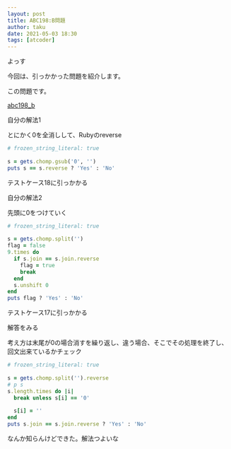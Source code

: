 ```yaml
---
layout: post
title: ABC198:B問題
author: taku
date: 2021-05-03 18:30
tags: [atcoder]
---
```


よっす

今回は、引っかかった問題を紹介します。

この問題です。

[abc198_b](https://atcoder.jp/contests/abc198/tasks/abc198_b)

自分の解法1

とにかく0を全消しして、Rubyのreverse

```ruby
# frozen_string_literal: true
 
s = gets.chomp.gsub('0', '')
puts s == s.reverse ? 'Yes' : 'No'
```

テストケース18に引っかかる

自分の解法2

先頭に0をつけていく

```ruby
# frozen_string_literal: true
 
s = gets.chomp.split('')
flag = false
9.times do
  if s.join == s.join.reverse
    flag = true
    break
  end
  s.unshift 0
end
puts flag ? 'Yes' : 'No'
```

テストケース17に引っかかる

解答をみる

考え方は末尾が0の場合消すを繰り返し、違う場合、そこでその処理を終了し、回文出来ているかチェック

```ruby
# frozen_string_literal: true
 
s = gets.chomp.split('').reverse
# p s
s.length.times do |i|
  break unless s[i] == '0'
 
  s[i] = ''
end
puts s.join == s.join.reverse ? 'Yes' : 'No'
```

なんか知らんけどできた。解法つよいな
